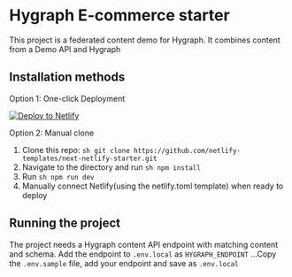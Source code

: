 # Hygraph E-commerce starter 
This project is a federated content demo for Hygraph. It combines content from a Demo API and Hygraph

## Installation methods

Option 1: One-click Deployment 

[![Deploy to Netlify](https://www.netlify.com/img/deploy/button.svg)](https://app.netlify.com/start/deploy?repository=https://github.com/brob/hygraph-next-commerce-starter)

Option 2: Manual clone

1. Clone this repo: ```sh git clone https://github.com/netlify-templates/next-netlify-starter.git```
2. Navigate to the directory and run ```sh npm install```
3. Run ```sh npm run dev```
4. Manually connect Netlify(using the netlify.toml template) when ready to deploy

## Running the project

The project needs a Hygraph content API endpoint with matching content and schema. Add the endpoint to `.env.local` as `HYGRAPH_ENDPOINT`
...Copy the `.env.sample` file, add your endpoint and save as `.env.local`